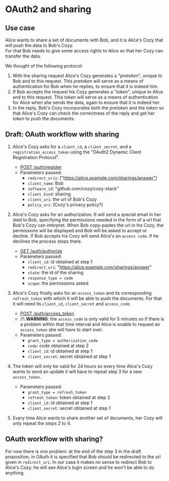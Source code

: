 # OAuth2 and sharing

## Use case

Alice wants to share a set of documents with Bob, and it is Alice's Cozy that will push the data to Bob's Cozy.  
For that Bob needs to give some access rights to Alice so that her Cozy can transfer the data.

We thought of the following protocol:
1. With the sharing request Alice's Cozy generates a "_pretoken_", unique to Bob and to this request. This _pretoken_ will serve as a means of authentication for Bob when he replies, to ensure that it is indeed him.
2. If Bob accepts the request his Cozy generates a "_token_", unique to Alice and to this request. This _token_ will serve as a means of authentication for Alice when she sends the data, again to ensure that it is indeed her.
3. In the reply, Bob's Cozy incorporates both the _pretoken_ and the _token_ so that Alice's Cozy can check the correctness of the reply and get her _token_ to push the documents.


## Draft: OAuth workflow with sharing

1. Alice's Cozy asks for a `client_id`, a `client_secret`, and a `registration_access_token` using the "OAuth2 Dynamic Client Registration Protocol".
    * [POST /auth/register](https://github.com/cozy/cozy-stack/blob/master/docs/auth.md#post-authregister)
    * Parameters passed:
        * `redirect_uris`: ["https://alice.example.com/sharings/answer"]
        * `client_name`: Bob
        * `software_id`: "github.com/cozy/cozy-stack"
        * `client_kind`: sharing
        * `client_uri`: the url of Bob's Cozy
        * `policy_uri`: (Cozy's privacy policy?)


2. Alice's Cozy asks for an authorization. It will send a special email in her sted to Bob, specifying the permissions needed in the form of a url that Bob's Cozy can interpret. When Bob copy-pastes the url in his Cozy, the permissions will be displayed and Bob will be asked to accept or decline. If Bob accepts his Cozy will send Alice's an `access code`. If he declines the process stops there.
    * [GET /auth/authorize](https://github.com/cozy/cozy-stack/blob/master/docs/auth.md#get-authauthorize)
    * Parameters passed:
        * `client_id`: id obtained at step 1
        * `redirect_uri`: "https://alice.example.com/sharings/answer"
        * `state`: the id of the sharing
        * `response_type = code`
        * `scope`: the permissions asked


3. Alice's Cozy finally asks for an `access_token` and its corresponding `refresh_token` with which it will be able to push the documents. For that it will need its `client_id`, `client_secret` and `access_code`.
    * [POST /auth/access_token](https://github.com/cozy/cozy-stack/blob/master/docs/auth.md#post-authaccess_token)
    * /!\\ **WARNING**: the `access_code` is only valid for 5 minutes so if there is a problem within that time interval and Alice is enable to request an `access_token` she will have to start over.
    * Parameters passed:
        * `grant_type = authorization_code`
        * `code`: code obtained at step 2
        * `client_id`: id obtained at step 1
        * `client_secret`: secret obtained at step 1


4. The token will only be valid for 24 hours so every time Alice's Cozy wants to send an update it will have to repeat step 3 for a new `access_token`.
    * Parameters passed:
        * `grant_type = refresh_token`
        * `refresh_token`: token obtained at step 2
        * `client_id`: id obtained at step 1
        * `client_secret`: secret obtained at step 1


5. Every time Alice wants to share another set of documents, her Cozy will only repeat the steps 2 to 4.


## OAuth workflow with sharing?

For now there is one problem: at the end of the step 3 in the draft proposition, in OAuth it is specified that Bob should be redirected to the url given in `redirect_uri`. In our case it makes no sense to redirect Bob to Alice's Cozy: he will see Alice's login screen and he won't be able to do anything.
